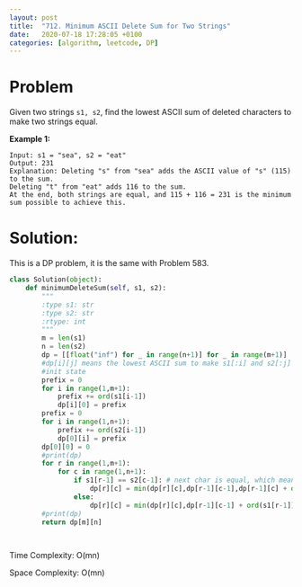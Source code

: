 ```yaml
---
layout: post
title:  "712. Minimum ASCII Delete Sum for Two Strings"
date:   2020-07-18 17:28:05 +0100
categories: [algorithm, leetcode, DP]
---
```


# Problem

Given two strings `s1, s2`, find the lowest ASCII sum of deleted characters to make two strings equal.

**Example 1:**

```
Input: s1 = "sea", s2 = "eat"
Output: 231
Explanation: Deleting "s" from "sea" adds the ASCII value of "s" (115) to the sum.
Deleting "t" from "eat" adds 116 to the sum.
At the end, both strings are equal, and 115 + 116 = 231 is the minimum sum possible to achieve this.
```



# Solution:

This is a DP problem, it is the same with Problem 583.

```python
class Solution(object):
    def minimumDeleteSum(self, s1, s2):
        """
        :type s1: str
        :type s2: str
        :rtype: int
        """
        m = len(s1)
        n = len(s2)
        dp = [[float("inf") for _ in range(n+1)] for _ in range(m+1)]
        #dp[i][j] means the lowest ASCII sum to make s1[:i] and s2[:j] equal, we will add padding to the left and top side
        #init state
        prefix = 0
        for i in range(1,m+1):
            prefix += ord(s1[i-1])
            dp[i][0] = prefix
        prefix = 0
        for i in range(1,n+1):
            prefix += ord(s2[i-1])
            dp[0][i] = prefix
        dp[0][0] = 0
        #print(dp)
        for r in range(1,m+1):
            for c in range(1,n+1):
                if s1[r-1] == s2[c-1]: # next char is equal, which mean we don't need to delete char if we shift the state from dp[r-1][c-1]
                    dp[r][c] = min(dp[r][c],dp[r-1][c-1],dp[r-1][c] + ord(s1[r-1]), dp[r][c-1] + ord(s2[c-1]))
                else:
                    dp[r][c] = min(dp[r][c],dp[r-1][c-1] + ord(s1[r-1]) + ord(s2[c-1]),dp[r-1][c] + ord(s1[r-1]), dp[r][c-1] + ord(s2[c-1]))
        #print(dp)
        return dp[m][n]

        
```

Time Complexity: O(mn)

Space Complexity: O(mn)
